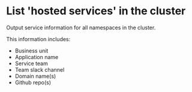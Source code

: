 # List 'hosted services' in the cluster

Output service information for all namespaces in the cluster.

This information includes:

* Business unit
* Application name
* Service team
* Team slack channel
* Domain name(s)
* Github repo(s)
